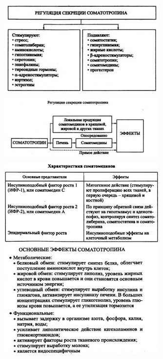 ![](Pasted%20image%2020240314014841.png)

![](Pasted%20image%2020240314014855.png)

![](Pasted%20image%2020240314014904.png)
![](Pasted%20image%2020240314014924.png)